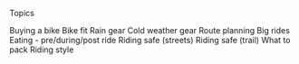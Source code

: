 
Topics

Buying a bike
Bike fit
Rain gear
Cold weather gear
Route planning
Big rides
Eating - pre/during/post ride
Riding safe (streets)
Riding safe (trail)
What to pack
Riding style
